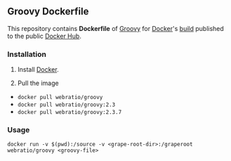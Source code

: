 ## Groovy Dockerfile

This repository contains **Dockerfile** of [Groovy](http://groovy.codehaus.org/) for [Docker](https://www.docker.com/)'s [build](https://registry.hub.docker.com/u/webratio/groovy/) published to the public [Docker Hub](https://hub.docker.com/).

### Installation

1. Install [Docker](https://www.docker.com/).

2. Pull the image 
  * `docker pull webratio/groovy`
  * `docker pull webratio/groovy:2.3`
  * `docker pull webratio/groovy:2.3.7`
  
### Usage

    docker run -v $(pwd):/source -v <grape-root-dir>:/graperoot webratio/groovy <groovy-file> 
